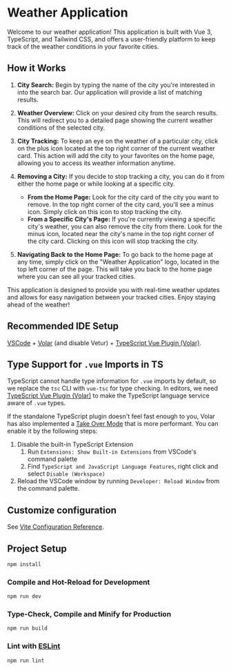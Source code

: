 # Weather Application

Welcome to our weather application! This application is built with Vue 3, TypeScript, and Tailwind CSS, and offers a user-friendly platform to keep track of the weather conditions in your favorite cities.

## How it Works

1. **City Search:** Begin by typing the name of the city you're interested in into the search bar. Our application will provide a list of matching results.

2. **Weather Overview:** Click on your desired city from the search results. This will redirect you to a detailed page showing the current weather conditions of the selected city.

3. **City Tracking:** To keep an eye on the weather of a particular city, click on the plus icon located at the top right corner of the current weather card. This action will add the city to your favorites on the home page, allowing you to access its weather information anytime.

4. **Removing a City:** If you decide to stop tracking a city, you can do it from either the home page or while looking at a specific city.
    - **From the Home Page:** Look for the city card of the city you want to remove. In the top right corner of the city card, you'll see a minus icon. Simply click on this icon to stop tracking the city.
    - **From a Specific City's Page:** If you're currently viewing a specific city's weather, you can also remove the city from there. Look for the minus icon, located near the city's name in the top right corner of the city card. Clicking on this icon will stop tracking the city.

5. **Navigating Back to the Home Page:** To go back to the home page at any time, simply click on the "Weather Application" logo, located in the top left corner of the page. This will take you back to the home page where you can see all your tracked cities.

This application is designed to provide you with real-time weather updates and allows for easy navigation between your tracked cities. Enjoy staying ahead of the weather!

## Recommended IDE Setup

[VSCode](https://code.visualstudio.com/) + [Volar](https://marketplace.visualstudio.com/items?itemName=Vue.volar) (and disable Vetur) + [TypeScript Vue Plugin (Volar)](https://marketplace.visualstudio.com/items?itemName=Vue.vscode-typescript-vue-plugin).

## Type Support for `.vue` Imports in TS

TypeScript cannot handle type information for `.vue` imports by default, so we replace the `tsc` CLI with `vue-tsc` for type checking. In editors, we need [TypeScript Vue Plugin (Volar)](https://marketplace.visualstudio.com/items?itemName=Vue.vscode-typescript-vue-plugin) to make the TypeScript language service aware of `.vue` types.

If the standalone TypeScript plugin doesn't feel fast enough to you, Volar has also implemented a [Take Over Mode](https://github.com/johnsoncodehk/volar/discussions/471#discussioncomment-1361669) that is more performant. You can enable it by the following steps:

1. Disable the built-in TypeScript Extension
    1) Run `Extensions: Show Built-in Extensions` from VSCode's command palette
    2) Find `TypeScript and JavaScript Language Features`, right click and select `Disable (Workspace)`
2. Reload the VSCode window by running `Developer: Reload Window` from the command palette.

## Customize configuration

See [Vite Configuration Reference](https://vitejs.dev/config/).

## Project Setup

```sh
npm install
```

### Compile and Hot-Reload for Development

```sh
npm run dev
```

### Type-Check, Compile and Minify for Production

```sh
npm run build
```

### Lint with [ESLint](https://eslint.org/)

```sh
npm run lint
```
